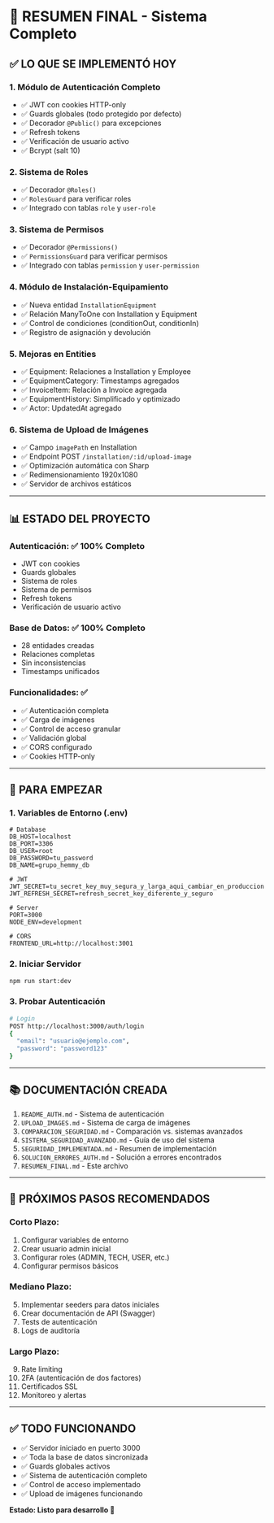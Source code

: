 # 🎉 RESUMEN FINAL - Sistema Completo

## ✅ LO QUE SE IMPLEMENTÓ HOY

### 1. Módulo de Autenticación Completo

- ✅ JWT con cookies HTTP-only
- ✅ Guards globales (todo protegido por defecto)
- ✅ Decorador `@Public()` para excepciones
- ✅ Refresh tokens
- ✅ Verificación de usuario activo
- ✅ Bcrypt (salt 10)

### 2. Sistema de Roles

- ✅ Decorador `@Roles()`
- ✅ `RolesGuard` para verificar roles
- ✅ Integrado con tablas `role` y `user-role`

### 3. Sistema de Permisos

- ✅ Decorador `@Permissions()`
- ✅ `PermissionsGuard` para verificar permisos
- ✅ Integrado con tablas `permission` y `user-permission`

### 4. Módulo de Instalación-Equipamiento

- ✅ Nueva entidad `InstallationEquipment`
- ✅ Relación ManyToOne con Installation y Equipment
- ✅ Control de condiciones (conditionOut, conditionIn)
- ✅ Registro de asignación y devolución

### 5. Mejoras en Entities

- ✅ Equipment: Relaciones a Installation y Employee
- ✅ EquipmentCategory: Timestamps agregados
- ✅ InvoiceItem: Relación a Invoice agregada
- ✅ EquipmentHistory: Simplificado y optimizado
- ✅ Actor: UpdatedAt agregado

### 6. Sistema de Upload de Imágenes

- ✅ Campo `imagePath` en Installation
- ✅ Endpoint POST `/installation/:id/upload-image`
- ✅ Optimización automática con Sharp
- ✅ Redimensionamiento 1920x1080
- ✅ Servidor de archivos estáticos

---

## 📊 ESTADO DEL PROYECTO

### Autenticación: ✅ 100% Completo

- JWT con cookies
- Guards globales
- Sistema de roles
- Sistema de permisos
- Refresh tokens
- Verificación de usuario activo

### Base de Datos: ✅ 100% Completo

- 28 entidades creadas
- Relaciones completas
- Sin inconsistencias
- Timestamps unificados

### Funcionalidades: ✅

- ✅ Autenticación completa
- ✅ Carga de imágenes
- ✅ Control de acceso granular
- ✅ Validación global
- ✅ CORS configurado
- ✅ Cookies HTTP-only

---

## 🚀 PARA EMPEZAR

### 1. Variables de Entorno (.env)

```env
# Database
DB_HOST=localhost
DB_PORT=3306
DB_USER=root
DB_PASSWORD=tu_password
DB_NAME=grupo_hemmy_db

# JWT
JWT_SECRET=tu_secret_key_muy_segura_y_larga_aqui_cambiar_en_produccion
JWT_REFRESH_SECRET=refresh_secret_key_diferente_y_seguro

# Server
PORT=3000
NODE_ENV=development

# CORS
FRONTEND_URL=http://localhost:3001
```

### 2. Iniciar Servidor

```bash
npm run start:dev
```

### 3. Probar Autenticación

```bash
# Login
POST http://localhost:3000/auth/login
{
  "email": "usuario@ejemplo.com",
  "password": "password123"
}
```

---

## 📚 DOCUMENTACIÓN CREADA

1. `README_AUTH.md` - Sistema de autenticación
2. `UPLOAD_IMAGES.md` - Sistema de carga de imágenes
3. `COMPARACION_SEGURIDAD.md` - Comparación vs. sistemas avanzados
4. `SISTEMA_SEGURIDAD_AVANZADO.md` - Guía de uso del sistema
5. `SEGURIDAD_IMPLEMENTADA.md` - Resumen de implementación
6. `SOLUCION_ERRORES_AUTH.md` - Solución a errores encontrados
7. `RESUMEN_FINAL.md` - Este archivo

---

## 🎯 PRÓXIMOS PASOS RECOMENDADOS

### Corto Plazo:

1. Configurar variables de entorno
2. Crear usuario admin inicial
3. Configurar roles (ADMIN, TECH, USER, etc.)
4. Configurar permisos básicos

### Mediano Plazo:

5. Implementar seeders para datos iniciales
6. Crear documentación de API (Swagger)
7. Tests de autenticación
8. Logs de auditoría

### Largo Plazo:

9. Rate limiting
10. 2FA (autenticación de dos factores)
11. Certificados SSL
12. Monitoreo y alertas

---

## ✅ TODO FUNCIONANDO

- ✅ Servidor iniciado en puerto 3000
- ✅ Toda la base de datos sincronizada
- ✅ Guards globales activos
- ✅ Sistema de autenticación completo
- ✅ Control de acceso implementado
- ✅ Upload de imágenes funcionando

**Estado: Listo para desarrollo 🚀**

